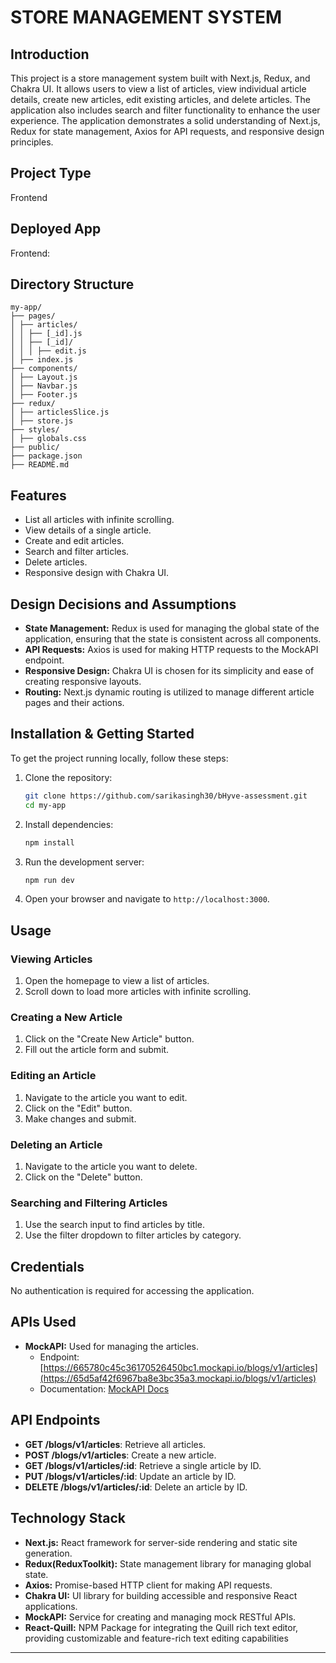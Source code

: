 # STORE MANAGEMENT SYSTEM

## Introduction

This project is a store management system built with Next.js, Redux, and Chakra UI. It allows users to view a list of articles, view individual article details, create new articles, edit existing articles, and delete articles. The application also includes search and filter functionality to enhance the user experience. The application demonstrates a solid understanding of Next.js, Redux for state management, Axios for API requests, and responsive design principles.

## Project Type

Frontend

## Deployed App

Frontend: []()

## Directory Structure

    my-app/
    ├── pages/
    │ ├── articles/
    │ │ ├── [_id].js
    │ │ ├── [_id]/
    │ │ │ ├── edit.js
    │ ├── index.js
    ├── components/
    │ ├── Layout.js
    │ ├── Navbar.js
    │ ├── Footer.js
    ├── redux/
    │ ├── articlesSlice.js
    │ ├── store.js
    ├── styles/
    │ ├── globals.css
    ├── public/
    ├── package.json
    ├── README.md


## Features

- List all articles with infinite scrolling.
- View details of a single article.
- Create and edit articles.
- Search and filter articles.
- Delete articles.
- Responsive design with Chakra UI.

## Design Decisions and Assumptions

- **State Management:** Redux is used for managing the global state of the application, ensuring that the state is consistent across all components.
- **API Requests:** Axios is used for making HTTP requests to the MockAPI endpoint.
- **Responsive Design:** Chakra UI is chosen for its simplicity and ease of creating responsive layouts.
- **Routing:** Next.js dynamic routing is utilized to manage different article pages and their actions.

## Installation & Getting Started

To get the project running locally, follow these steps:

1. Clone the repository:
    ```bash
    git clone https://github.com/sarikasingh30/bHyve-assessment.git
    cd my-app
    ```

2. Install dependencies:
    ```bash
    npm install
    ```

3. Run the development server:
    ```bash
    npm run dev
    ```

4. Open your browser and navigate to `http://localhost:3000`.

## Usage

### Viewing Articles

1. Open the homepage to view a list of articles.
2. Scroll down to load more articles with infinite scrolling.

### Creating a New Article

1. Click on the "Create New Article" button.
2. Fill out the article form and submit.

### Editing an Article

1. Navigate to the article you want to edit.
2. Click on the "Edit" button.
3. Make changes and submit.

### Deleting an Article

1. Navigate to the article you want to delete.
2. Click on the "Delete" button.

### Searching and Filtering Articles

1. Use the search input to find articles by title.
2. Use the filter dropdown to filter articles by category.

## Credentials

No authentication is required for accessing the application.

## APIs Used

- **MockAPI:** Used for managing the articles.
  - Endpoint: [https://665780c45c36170526450bc1.mockapi.io/blogs/v1/articles](https://65d5af42f6967ba8e3bc35a3.mockapi.io/blogs/v1/articles)
  - Documentation: [MockAPI Docs](https://github.com/mockapi-io/docs/wiki)

## API Endpoints

- **GET /blogs/v1/articles**: Retrieve all articles.
- **POST /blogs/v1/articles**: Create a new article.
- **GET /blogs/v1/articles/:id**: Retrieve a single article by ID.
- **PUT /blogs/v1/articles/:id**: Update an article by ID.
- **DELETE /blogs/v1/articles/:id**: Delete an article by ID.

## Technology Stack

- **Next.js:** React framework for server-side rendering and static site generation.
- **Redux(ReduxToolkit):** State management library for managing global state.
- **Axios:** Promise-based HTTP client for making API requests.
- **Chakra UI:** UI library for building accessible and responsive React applications.
- **MockAPI:** Service for creating and managing mock RESTful APIs.
- **React-Quill:** NPM Package for integrating the Quill rich text editor, providing customizable and feature-rich text editing capabilities 

---

